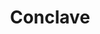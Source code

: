 ---
title: "Conclave"
year: 2024
rating: 3
stars: "★★★"
rewatched: false
permalink: "conclave"
watched_on: 2024-11-30
---